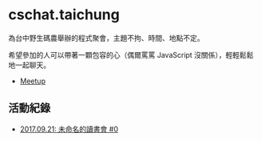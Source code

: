 # cschat.taichung

為台中野生碼農舉辦的程式聚會，主題不拘、時間、地點不定。

希望參加的人可以帶著一顆包容的心（偶爾罵罵 JavaScript 沒關係），輕輕鬆鬆地一起聊天。

  * [Meetup](https://www.meetup.com/cschat-taichung/)

## 活動紀錄

  * [2017.09.21: 未命名的讀書會 #0](https://github.com/cschat-tw/Meetup-Taichung/blob/master/2017.09.21.md)
